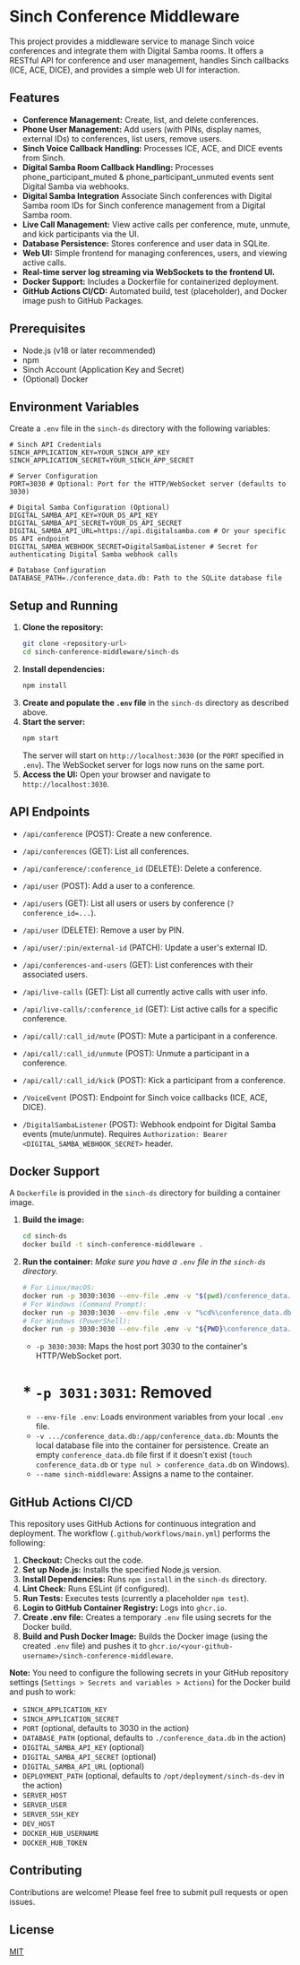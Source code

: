 # Sinch Conference Middleware

This project provides a middleware service to manage Sinch voice conferences and integrate them with Digital Samba rooms. It offers a RESTful API for conference and user management, handles Sinch callbacks (ICE, ACE, DICE), and provides a simple web UI for interaction.

## Features

*   **Conference Management:** Create, list, and delete conferences.
*   **Phone User Management:** Add users (with PINs, display names, external IDs) to conferences, list users, remove users.
*   **Sinch Voice Callback Handling:** Processes ICE, ACE, and DICE events from Sinch.
*   **Digital Samba Room Callback Handling:** Processes phone_participant_muted & phone_participant_unmuted events sent Digital Samba via webhooks. 
*   **Digital Samba Integration** Associate Sinch conferences with Digital Samba room IDs for Sinch conference management from a Digital Samba room.
*   **Live Call Management:** View active calls per conference, mute, unmute, and kick participants via the UI.
*   **Database Persistence:** Stores conference and user data in SQLite.
*   **Web UI:** Simple frontend for managing conferences, users, and viewing active calls.
*   **Real-time server log streaming via WebSockets to the frontend UI.**
*   **Docker Support:** Includes a Dockerfile for containerized deployment.
*   **GitHub Actions CI/CD:** Automated build, test (placeholder), and Docker image push to GitHub Packages.

## Prerequisites

*   Node.js (v18 or later recommended)
*   npm
*   Sinch Account (Application Key and Secret)
*   (Optional) Docker

## Environment Variables

Create a `.env` file in the `sinch-ds` directory with the following variables:

```env
# Sinch API Credentials
SINCH_APPLICATION_KEY=YOUR_SINCH_APP_KEY
SINCH_APPLICATION_SECRET=YOUR_SINCH_APP_SECRET

# Server Configuration
PORT=3030 # Optional: Port for the HTTP/WebSocket server (defaults to 3030)

# Digital Samba Configuration (Optional)
DIGITAL_SAMBA_API_KEY=YOUR_DS_API_KEY
DIGITAL_SAMBA_API_SECRET=YOUR_DS_API_SECRET
DIGITAL_SAMBA_API_URL=https://api.digitalsamba.com # Or your specific DS API endpoint
DIGITAL_SAMBA_WEBHOOK_SECRET=DigitalSambaListener # Secret for authenticating Digital Samba webhook calls

# Database Configuration
DATABASE_PATH=./conference_data.db: Path to the SQLite database file
```

## Setup and Running

1.  **Clone the repository:**
    ```bash
    git clone <repository-url>
    cd sinch-conference-middleware/sinch-ds
    ```
2.  **Install dependencies:**
    ```bash
    npm install
    ```
3.  **Create and populate the `.env` file** in the `sinch-ds` directory as described above.
4.  **Start the server:**
    ```bash
    npm start
    ```
    The server will start on `http://localhost:3030` (or the `PORT` specified in `.env`). The WebSocket server for logs now runs on the same port.
5.  **Access the UI:** Open your browser and navigate to `http://localhost:3030`.

## API Endpoints

*   `/api/conference` (POST): Create a new conference.
*   `/api/conferences` (GET): List all conferences.
*   `/api/conference/:conference_id` (DELETE): Delete a conference.
*   `/api/user` (POST): Add a user to a conference.
*   `/api/users` (GET): List all users or users by conference (`?conference_id=...`).
*   `/api/user` (DELETE): Remove a user by PIN.
*   `/api/user/:pin/external-id` (PATCH): Update a user's external ID.
*   `/api/conferences-and-users` (GET): List conferences with their associated users.
*   `/api/live-calls` (GET): List all currently active calls with user info.
*   `/api/live-calls/:conference_id` (GET): List active calls for a specific conference.
*   `/api/call/:call_id/mute` (POST): Mute a participant in a conference.
*   `/api/call/:call_id/unmute` (POST): Unmute a participant in a conference.
*   `/api/call/:call_id/kick` (POST): Kick a participant from a conference.

*   `/VoiceEvent` (POST): Endpoint for Sinch voice callbacks (ICE, ACE, DICE).
*   `/DigitalSambaListener` (POST): Webhook endpoint for Digital Samba events (mute/unmute). Requires `Authorization: Bearer <DIGITAL_SAMBA_WEBHOOK_SECRET>` header.

## Docker Support

A `Dockerfile` is provided in the `sinch-ds` directory for building a container image.

1.  **Build the image:**
    ```bash
    cd sinch-ds
    docker build -t sinch-conference-middleware .
    ```
2.  **Run the container:**
    *Make sure you have a `.env` file in the `sinch-ds` directory.*
    ```bash
    # For Linux/macOS:
    docker run -p 3030:3030 --env-file .env -v "$(pwd)/conference_data.db":/app/conference_data.db --name sinch-middleware sinch-conference-middleware
    # For Windows (Command Prompt):
    docker run -p 3030:3030 --env-file .env -v "%cd%\conference_data.db":/app/conference_data.db --name sinch-middleware sinch-conference-middleware
    # For Windows (PowerShell):
    docker run -p 3030:3030 --env-file .env -v "${PWD}\conference_data.db":/app/conference_data.db --name sinch-middleware sinch-conference-middleware
    ```
    *   `-p 3030:3030`: Maps the host port 3030 to the container's HTTP/WebSocket port.
    # *   `-p 3031:3031`: Removed
    *   `--env-file .env`: Loads environment variables from your local `.env` file.
    *   `-v .../conference_data.db:/app/conference_data.db`: Mounts the local database file into the container for persistence. Create an empty `conference_data.db` file first if it doesn't exist (`touch conference_data.db` or `type nul > conference_data.db` on Windows).
    *   `--name sinch-middleware`: Assigns a name to the container.

## GitHub Actions CI/CD

This repository uses GitHub Actions for continuous integration and deployment. The workflow (`.github/workflows/main.yml`) performs the following:

1.  **Checkout:** Checks out the code.
2.  **Set up Node.js:** Installs the specified Node.js version.
3.  **Install Dependencies:** Runs `npm install` in the `sinch-ds` directory.
4.  **Lint Check:** Runs ESLint (if configured).
5.  **Run Tests:** Executes tests (currently a placeholder `npm test`).
6.  **Login to GitHub Container Registry:** Logs into `ghcr.io`.
7.  **Create .env file:** Creates a temporary `.env` file using secrets for the Docker build.
8.  **Build and Push Docker Image:** Builds the Docker image (using the created `.env` file) and pushes it to `ghcr.io/<your-github-username>/sinch-conference-middleware`.

**Note:** You need to configure the following secrets in your GitHub repository settings (`Settings > Secrets and variables > Actions`) for the Docker build and push to work:
*   `SINCH_APPLICATION_KEY`
*   `SINCH_APPLICATION_SECRET`
*   `PORT` (optional, defaults to 3030 in the action)
*   `DATABASE_PATH` (optional, defaults to `./conference_data.db` in the action)
*   `DIGITAL_SAMBA_API_KEY` (optional)
*   `DIGITAL_SAMBA_API_SECRET` (optional)
*   `DIGITAL_SAMBA_API_URL` (optional)
*   `DEPLOYMENT_PATH` (optional, defaults to `/opt/deployment/sinch-ds-dev` in the action)
*   `SERVER_HOST`
*   `SERVER_USER`
*   `SERVER_SSH_KEY`
*   `DEV_HOST`
*   `DOCKER_HUB_USERNAME`
*   `DOCKER_HUB_TOKEN`

## Contributing

Contributions are welcome! Please feel free to submit pull requests or open issues.

## License

[MIT](LICENSE)